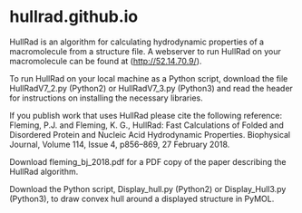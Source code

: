 # hullrad.github.io
HullRad is an algorithm for calculating hydrodynamic properties of a macromolecule from a structure file.
A webserver to run HullRad on your macromolecule can be found at (http://52.14.70.9/).

To run HullRad on your local machine as a Python script, download the file HullRadV7_2.py (Python2) or HullRadV7_3.py (Python3) and read the header for instructions on installing the necessary libraries. 

If you publish work that uses HullRad please cite the following reference: Fleming, P.J. and Fleming, K. G., HullRad: Fast Calculations of Folded and Disordered Protein and Nucleic Acid Hydrodynamic Properties. Biophysical Journal, Volume 114, Issue 4, p856–869, 27 February 2018. 

Download fleming_bj_2018.pdf for a PDF copy of the paper describing the HullRad algorithm.

Download the Python script, Display_hull.py (Python2) or Display_Hull3.py (Python3), to draw convex hull around a displayed structure in PyMOL.
